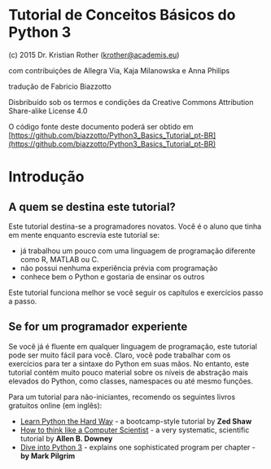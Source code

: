 # Tutorial de Conceitos Básicos do Python 3

(c) 2015 Dr. Kristian Rother (krother@academis.eu)

com contribuições de Allegra Via, Kaja Milanowska e Anna Philips

tradução de Fabricio Biazzotto

Disbribuído sob os termos e condições da Creative Commons Attribution Share-alike License 4.0

O código fonte deste documento poderá ser obtido em [https://github.com/biazzotto/Python3_Basics_Tutorial_pt-BR](https://github.com/biazzotto/Python3_Basics_Tutorial_pt-BR) 

# Introdução

## A quem se destina este tutorial?

Este tutorial destina-se a programadores novatos. Você é o aluno que tinha em mente enquanto escrevia este tutorial se:

* já trabalhou um pouco com uma linguagem de programação diferente como R, MATLAB ou C.
* não possui nenhuma experiência prévia com programação
* conhece bem o Python e gostaria de ensinar os outros

Este tutorial funciona melhor se você seguir os capítulos e exercícios passo a passo.

## Se for um programador experiente

Se você já é fluente em qualquer linguagem de programação, este tutorial pode ser muito fácil para você. Claro, você pode trabalhar com os exercícios para ter a sintaxe do Python em suas mãos. No entanto, este tutorial contém muito pouco material sobre os níveis de abstração mais elevados do Python, como classes, namespaces ou até mesmo funções.

Para um tutorial para não-iniciantes, recomendo os seguintes livros gratuitos online (em inglês):

* [Learn Python the Hard Way](http://learnpythonthehardway.org/) - a bootcamp-style tutorial by **Zed Shaw**
* [How to think like a Computer Scientist](http://www.greenteapress.com/thinkpython/) - a very systematic, scientific tutorial by **Allen B. Downey**
* [Dive into Python 3](http://www.diveintopython3.net/) - explains one sophisticated program per chapter - **by Mark Pilgrim**